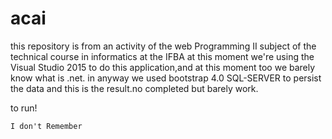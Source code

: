 # acai
this repository is from an activity of the web Programming II subject of the technical course in informatics at the IFBA
at this moment we're using the Visual Studio 2015 to do this application,and at this moment too we barely know what is .net.
in anyway we used bootstrap 4.0 SQL-SERVER to persist the data and this is the result.no completed but barely work.

to run!

```c#
I don't Remember
```
